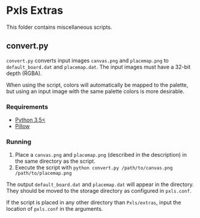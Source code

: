 # Pxls Extras

This folder contains miscellaneous scripts.

## convert.py

`convert.py` converts input images `canvas.png` and `placemap.png` to `default_board.dat` and `placemap.dat`. The input images must have a 32-bit depth (RGBA).

When using the script, colors will automatically be mapped to the palette, but using an input image with the same palette colors is more desirable.

### Requirements

- [Python 3.5\<](https://www.python.org/)
- [Pillow](https://pypi.org/project/Pillow/)

### Running

1. Place a `canvas.png` and `placemap.png` (described in the description) in the same directory as the script.
2. Execute the script with `python convert.py /path/to/canvas.png /path/to/placemap.png`

The output `default_board.dat` and `placemap.dat` will appear in the directory. They should be moved to the storage directory as configured in `pxls.conf`.

If the script is placed in any other directory than `Pxls/extras`, input the location of `pxls.conf` in the arguments.
